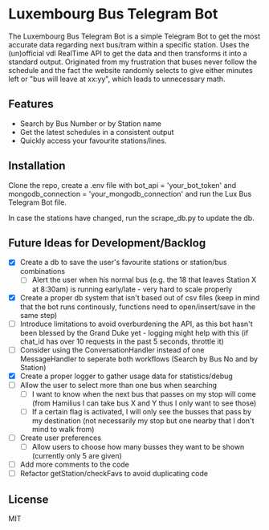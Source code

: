 # Luxembourg Bus Telegram Bot

The Luxembourg Bus Telegram Bot is a simple Telegram Bot to get the most accurate data regarding next bus/tram within a specific station.
Uses the (un)official vdl RealTime API to get the data and then transforms it into a standard output.
Originated from my frustration that buses never follow the schedule and the fact the website randomly selects to give either minutes left
or "bus will leave at xx:yy", which leads to unnecessary math.

## Features

- Search by Bus Number or by Station name
- Get the latest schedules in a consistent output
- Quickly access your favourite stations/lines.

## Installation

Clone the repo, create a .env file with bot_api = 'your_bot_token' and mongodb_connection = 'your_mongodb_connection' and run the Lux Bus Telegram Bot file. 

In case the stations have changed, run the scrape_db.py to update the db.

## Future Ideas for Development/Backlog

- [x] Create a db to save the user's favourite stations or station/bus combinations
    - [ ] Alert the user when his normal bus (e.g. the 18 that leaves Station X at 8:30am) is running early/late - very hard to scale properly
- [x] Create a proper db system that isn't based out of csv files (keep in mind that the bot runs continously, functions need to open/insert/save in the same step)
- [ ] Introduce limitations to avoid overburdening the API, as this bot hasn't been blessed by the Grand Duke yet - logging might help with this (if chat_id has over 10 requests in the past 5 seconds, throttle it)
- [ ] Consider using the ConversationHandler instead of one MessageHandler to seperate both workflows (Search by Bus No and by Station)
- [x] Create a proper logger to gather usage data for statistics/debug
- [ ] Allow the user to select more than one bus when searching
    - [ ] I want to know when the next bus that passes on my stop will come 
    (from Hamilius I can take bus X and Y thus I only want to see those)
    - [ ] If a certain flag is activated, I will only see the busses that
    pass by my destination (not necessarily my stop but one nearby that I don't mind to walk from)
- [ ] Create user preferences
    - [ ] Allow users to choose how many busses they want to be shown (currently only 5 are given)
- [ ] Add more comments to the code
- [ ] Refactor getStation/checkFavs to avoid duplicating code

## License

MIT
